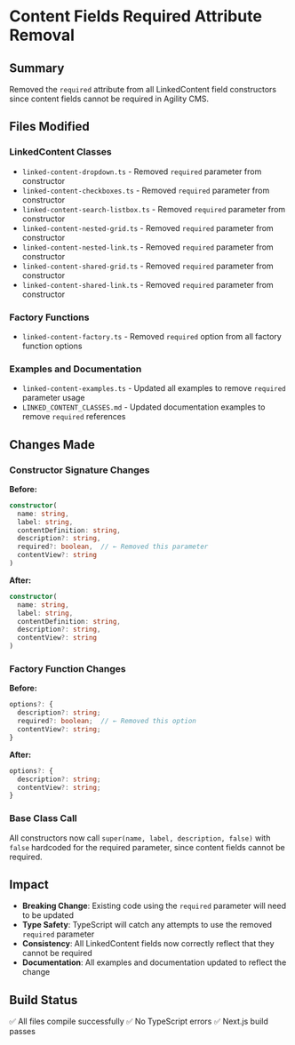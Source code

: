 # Content Fields Required Attribute Removal

## Summary

Removed the `required` attribute from all LinkedContent field constructors since content fields cannot be required in Agility CMS.

## Files Modified

### LinkedContent Classes

- `linked-content-dropdown.ts` - Removed `required` parameter from constructor
- `linked-content-checkboxes.ts` - Removed `required` parameter from constructor
- `linked-content-search-listbox.ts` - Removed `required` parameter from constructor
- `linked-content-nested-grid.ts` - Removed `required` parameter from constructor
- `linked-content-nested-link.ts` - Removed `required` parameter from constructor
- `linked-content-shared-grid.ts` - Removed `required` parameter from constructor
- `linked-content-shared-link.ts` - Removed `required` parameter from constructor

### Factory Functions

- `linked-content-factory.ts` - Removed `required` option from all factory function options

### Examples and Documentation

- `linked-content-examples.ts` - Updated all examples to remove `required` parameter usage
- `LINKED_CONTENT_CLASSES.md` - Updated documentation examples to remove `required` references

## Changes Made

### Constructor Signature Changes

**Before:**

```typescript
constructor(
  name: string,
  label: string,
  contentDefinition: string,
  description?: string,
  required?: boolean,  // ← Removed this parameter
  contentView?: string
)
```

**After:**

```typescript
constructor(
  name: string,
  label: string,
  contentDefinition: string,
  description?: string,
  contentView?: string
)
```

### Factory Function Changes

**Before:**

```typescript
options?: {
  description?: string;
  required?: boolean;  // ← Removed this option
  contentView?: string;
}
```

**After:**

```typescript
options?: {
  description?: string;
  contentView?: string;
}
```

### Base Class Call

All constructors now call `super(name, label, description, false)` with `false` hardcoded for the required parameter, since content fields cannot be required.

## Impact

- **Breaking Change**: Existing code using the `required` parameter will need to be updated
- **Type Safety**: TypeScript will catch any attempts to use the removed `required` parameter
- **Consistency**: All LinkedContent fields now correctly reflect that they cannot be required
- **Documentation**: All examples and documentation updated to reflect the change

## Build Status

✅ All files compile successfully
✅ No TypeScript errors
✅ Next.js build passes
